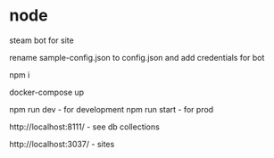 # node
steam bot for site

rename sample-config.json to config.json and add credentials for bot

npm i

docker-compose up

npm run dev - for development
npm run start - for prod

http://localhost:8111/ - see db collections


http://localhost:3037/ - sites
